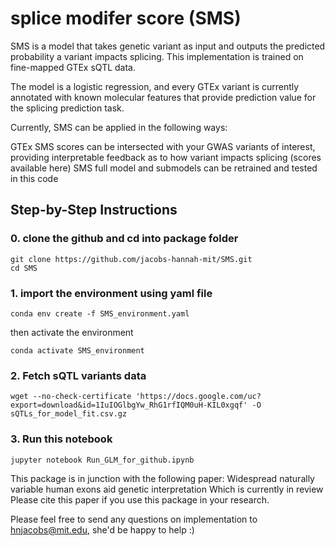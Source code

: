 # splice modifer score (SMS) 

SMS is a model that takes genetic variant as input and outputs the predicted probability a variant impacts splicing. This implementation is trained on fine-mapped GTEx sQTL data.

The model is a logistic regression, and every GTEx variant is currently annotated with known molecular features that provide prediction value for the splicing prediction task.

Currently, SMS can be applied in the following ways:

GTEx SMS scores can be intersected with your GWAS variants of interest, providing interpretable feedback as to how variant impacts splicing (scores available here)
SMS full model and submodels can be retrained and tested in this code



## Step-by-Step Instructions
### 0. clone the github and cd into package folder
```
git clone https://github.com/jacobs-hannah-mit/SMS.git
cd SMS
```
### 1. import the environment using yaml file
```
conda env create -f SMS_environment.yaml 
```
then activate the environment
```
conda activate SMS_environment
```

### 2. Fetch sQTL variants data
```
wget --no-check-certificate 'https://docs.google.com/uc?export=download&id=1IuIOGlbgYw_RhG1rfIQM0uH-KIL0xgqf' -O sQTLs_for_model_fit.csv.gz
```


### 3. Run this notebook


```
jupyter notebook Run_GLM_for_github.ipynb

```

This package is in junction with the following paper:
Widespread naturally variable human exons aid genetic interpretation
Which is currently in review
Please cite this paper if you use this package in your research.

Please feel free to send any questions on implementation to hnjacobs@mit.edu, she'd be happy to help :) 

